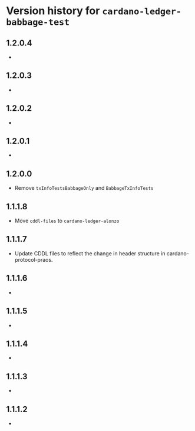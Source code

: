 # Version history for `cardano-ledger-babbage-test`

## 1.2.0.4

*

## 1.2.0.3

*

## 1.2.0.2

*

## 1.2.0.1

*

## 1.2.0.0

* Remove `txInfoTestsBabbageOnly` and `BabbageTxInfoTests`

## 1.1.1.8

* Move `cddl-files` to `cardano-ledger-alonzo`

## 1.1.1.7

* Update CDDL files to reflect the change in header structure in
  cardano-protocol-praos.

## 1.1.1.6

*

## 1.1.1.5

*

## 1.1.1.4

*

## 1.1.1.3

*

## 1.1.1.2

*
